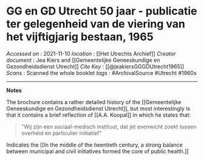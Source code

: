 # GG en GD Utrecht 50 jaar - publicatie ter gelegenheid van de viering van het vijftigjarig bestaan, 1965

*Accessed on*  : 2021-11-10
*location* : [[Het Utrechts Archief]]
*Creator document*  : Jea Kiers and [[Gemeentelijke Geneeskundige en Gezondheidsdienst Utrecht]]
*Cite Key*  : [[@jeakiersGGGDUtrecht1965]]
*Scans* : Scanned the whole booklet
*tags* : #ArchivalSource #Utrecht #1960s 

---

**Notes**

The brochure contains a rather detailed history of the [[Gemeentelijke Geneeskundige en Gezondheidsdienst Utrecht]], but most interestingly is that it contains a brief reflection of [[A.A. Koopal]] in which he states that:

> "Wij zijn een sociaal-medisch instituut, dat jet evenwicht zoekt tussen overheid en particulier initiatief"

Indicates the [[In the middle of the twentieth century, a strong balance between municipal and civil initiatives formed the core of public health.]]




